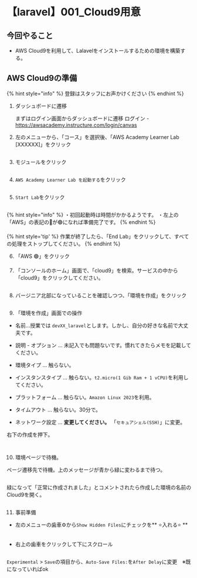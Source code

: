 # 【laravel】001\_Cloud9用意

## 今回やること

- AWS Cloud9を利用して、Lalavelをインストールするための環境を構築する。

## AWS Cloud9の準備

{% hint style="info" %}
登録はスタッフにお声かけください
{% endhint %}

1. ダッシュボードに遷移
   
   まずはログイン画面からダッシュボードに遷移
   ログイン - https://awsacademy.instructure.com/login/canvas


2. 左のメニューから、「コース」を選択後、「AWS Academy Learner Lab [XXXXXX]」をクリック

<figure><img src=".gitbook/assets/laravel/001/laravel_001.png" alt=""></figure>

3. モジュールをクリック

<figure><img src=".gitbook/assets/laravel/001/laravel_002.png" alt=""></figure>

4. `AWS Academy Learner Lab を起動する`をクリック

<figure><img src=".gitbook/assets/laravel/001/laravel_003.png" alt=""></figure>

5. `Start Lab`をクリック

<figure><img src=".gitbook/assets/laravel/001/laravel_004.png" alt=""></figure>


{% hint style="info" %}
・初回起動時は時間がかかるようです。
・左上の「AWS」の表記の🔴が🟢になれば準備完了です。
{% endhint %}

{% hint style='tip' %}
作業が終了したら、「End Lab」をクリックして、すべての処理をストップしてください。
{% endhint %}

6. 「AWS 🟢」をクリック

7. 「コンソールのホーム」画面で、「cloud9」を検索。サービスの中から「cloud9」をクリックしてください。

<figure><img src=".gitbook/assets/laravel/001/laravel_005.png" alt=""></figure>

8. バージニア北部になっていることを確認しつつ、「環境を作成」をクリック

<figure><img src=".gitbook/assets/laravel/001/laravel_006.png" alt=""></figure>


9. 「環境を作成」画面での操作

- 名前...授業では `devXX_laravel`とします。しかし、自分の好きな名前で大丈夫です。
- 説明 - オプション ... 未記入でも問題ないです。慣れてきたらメモを記載してください。
- 環境タイプ ... 触らない。
- インスタンスタイプ ... 触らない。`t2.micro(1 Gib Ram + 1 vCPU)`を利用してください。
- プラットフォーム ... 触らない。`Amazon Linux 2023`を利用。
- タイムアウト ... 触らない。30分で。

- ネットワーク設定 ... **変更してください。** 「`セキュアシェル(SSH)`」に変更。

右下の作成を押下。

<figure><img src=".gitbook/assets/laravel/001/laravel_007.png" alt=""></figure>
<figure><img src=".gitbook/assets/laravel/001/laravel_008.png" alt=""></figure>
 
10. 環境ページで待機。

ページ遷移先で待機。上のメッセージが青から緑に変わるまで待つ。
<figure><img src=".gitbook/assets/laravel/001/laravel_009.png" alt=""></figure>



緑になって「正常に作成されました」とコメントされたら作成した環境の名前のCloud9を開く。
<figure><img src=".gitbook/assets/laravel/001/laravel_010.png" alt=""></figure>


11. 事前準備

- 左のメニューの歯車⚙️から`Show Hidden Files`にチェックを** ⭐️入れる⭐️ **

<figure><img src=".gitbook/assets/laravel/001/laravel_011.png" alt=""></figure>

- 右上の歯車をクリックして下にスクロール

<figure><img src=".gitbook/assets/laravel/001/laravel_012.png" alt=""></figure>


`Experimental` > `Save`の項目から、`Auto-Save Files:`を`After Delay`に変更　※既になっていればok
